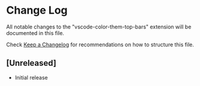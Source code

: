 # Change Log

All notable changes to the "vscode-color-them-top-bars" extension will be documented in this file.

Check [Keep a Changelog](http://keepachangelog.com/) for recommendations on how to structure this file.

## [Unreleased]

- Initial release